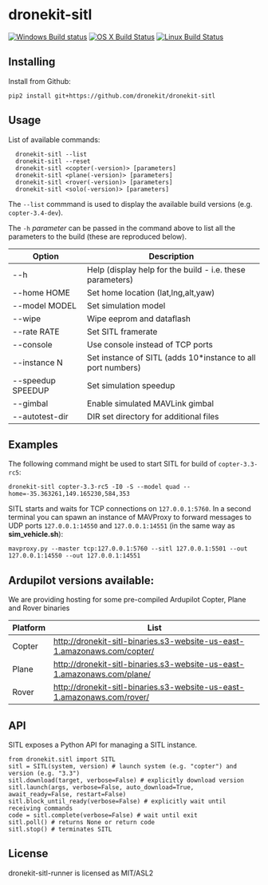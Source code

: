 # dronekit-sitl

[![Windows Build status](https://img.shields.io/appveyor/ci/3drobotics/dronekit-sitl.svg?label=windows)](https://ci.appveyor.com/project/3drobotics/dronekit-sitl/branch/master) [![OS X Build Status](https://img.shields.io/travis/dronekit/dronekit-sitl.svg?label=os%20x)](https://travis-ci.org/dronekit/dronekit-sitl) [![Linux Build Status](https://img.shields.io/circleci/project/dronekit/dronekit-sitl.svg?label=linux)](https://circleci.com/gh/dronekit/dronekit-sitl)

## Installing

Install from Github:

```
pip2 install git+https://github.com/dronekit/dronekit-sitl
```

## Usage

List of available commands:

```
  dronekit-sitl --list
  dronekit-sitl --reset
  dronekit-sitl <copter(-version)> [parameters]
  dronekit-sitl <plane(-version)> [parameters]
  dronekit-sitl <rover(-version)> [parameters]
  dronekit-sitl <solo(-version)> [parameters]
```

The ``--list`` commmand is used to display the available build versions (e.g. `copter-3.4-dev`).

The ``-h`` *parameter* can be passed in the command above to list all the parameters to the build 
(these are reproduced below).

| Option | Description |
|------|----|
| --h | Help (display help for the build - i.e. these parameters) |
| --home HOME | Set home location (lat,lng,alt,yaw) |
| --model MODEL | Set simulation model |
| --wipe | Wipe eeprom and dataflash |
| --rate RATE | Set SITL framerate |
| --console | Use console instead of TCP ports |
| --instance N | Set instance of SITL (adds 10*instance to all port numbers) |
| --speedup SPEEDUP | Set simulation speedup |
| --gimbal | Enable simulated MAVLink gimbal |
| --autotest-dir | DIR set directory for additional files |


## Examples

The following command might be used to start SITL for build of ``copter-3.3-rc5``:

```
dronekit-sitl copter-3.3-rc5 -I0 -S --model quad --home=-35.363261,149.165230,584,353
```

SITL starts and waits for TCP connections on ``127.0.0.1:5760``. In a second terminal you can spawn an instance of MAVProxy to
forward messages to UDP ports ``127.0.0.1:14550`` and ``127.0.0.1:14551`` (in the same way as **sim_vehicle.sh**):

```
mavproxy.py --master tcp:127.0.0.1:5760 --sitl 127.0.0.1:5501 --out 127.0.0.1:14550 --out 127.0.0.1:14551
```


## Ardupilot versions available:

We are providing hosting for some pre-compiled Ardupilot Copter, Plane and Rover binaries

| Platform | List |
|------|----|
| Copter | <http://dronekit-sitl-binaries.s3-website-us-east-1.amazonaws.com/copter/> |
| Plane | <http://dronekit-sitl-binaries.s3-website-us-east-1.amazonaws.com/plane/> |
| Rover | <http://dronekit-sitl-binaries.s3-website-us-east-1.amazonaws.com/rover/> |


## API

SITL exposes a Python API for managing a SITL instance.

```
from dronekit.sitl import SITL
sitl = SITL(system, version) # launch system (e.g. "copter") and version (e.g. "3.3")
sitl.download(target, verbose=False) # explicitly download version
sitl.launch(args, verbose=False, auto_download=True, await_ready=False, restart=False)
sitl.block_until_ready(verbose=False) # explicitly wait until receiving commands
code = sitl.complete(verbose=False) # wait until exit
sitl.poll() # returns None or return code
sitl.stop() # terminates SITL
```


## License

dronekit-sitl-runner is licensed as MIT/ASL2
